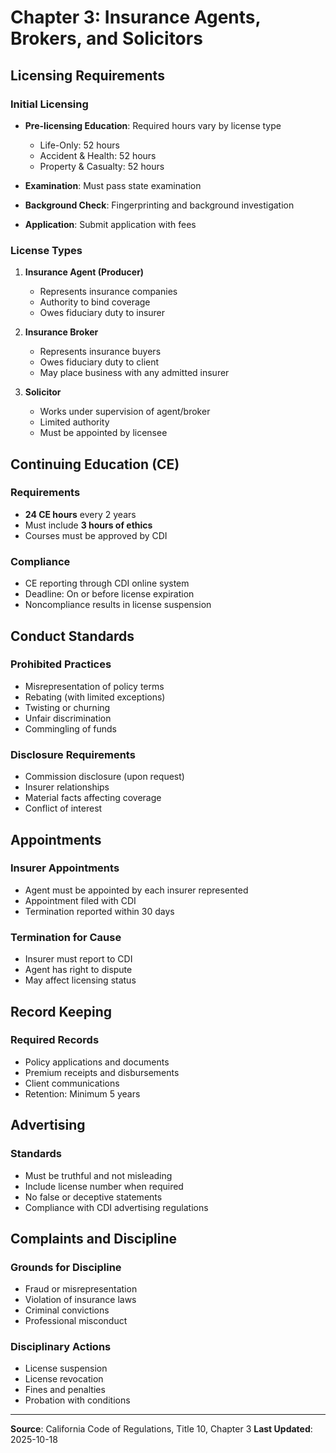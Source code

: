 # Chapter 3: Insurance Agents, Brokers, and Solicitors

## Licensing Requirements

### Initial Licensing
- **Pre-licensing Education**: Required hours vary by license type
  - Life-Only: 52 hours
  - Accident & Health: 52 hours
  - Property & Casualty: 52 hours

- **Examination**: Must pass state examination
- **Background Check**: Fingerprinting and background investigation
- **Application**: Submit application with fees

### License Types
1. **Insurance Agent (Producer)**
   - Represents insurance companies
   - Authority to bind coverage
   - Owes fiduciary duty to insurer

2. **Insurance Broker**
   - Represents insurance buyers
   - Owes fiduciary duty to client
   - May place business with any admitted insurer

3. **Solicitor**
   - Works under supervision of agent/broker
   - Limited authority
   - Must be appointed by licensee

## Continuing Education (CE)

### Requirements
- **24 CE hours** every 2 years
- Must include **3 hours of ethics**
- Courses must be approved by CDI

### Compliance
- CE reporting through CDI online system
- Deadline: On or before license expiration
- Noncompliance results in license suspension

## Conduct Standards

### Prohibited Practices
- Misrepresentation of policy terms
- Rebating (with limited exceptions)
- Twisting or churning
- Unfair discrimination
- Commingling of funds

### Disclosure Requirements
- Commission disclosure (upon request)
- Insurer relationships
- Material facts affecting coverage
- Conflict of interest

## Appointments

### Insurer Appointments
- Agent must be appointed by each insurer represented
- Appointment filed with CDI
- Termination reported within 30 days

### Termination for Cause
- Insurer must report to CDI
- Agent has right to dispute
- May affect licensing status

## Record Keeping

### Required Records
- Policy applications and documents
- Premium receipts and disbursements
- Client communications
- Retention: Minimum 5 years

## Advertising

### Standards
- Must be truthful and not misleading
- Include license number when required
- No false or deceptive statements
- Compliance with CDI advertising regulations

## Complaints and Discipline

### Grounds for Discipline
- Fraud or misrepresentation
- Violation of insurance laws
- Criminal convictions
- Professional misconduct

### Disciplinary Actions
- License suspension
- License revocation
- Fines and penalties
- Probation with conditions

---

**Source**: California Code of Regulations, Title 10, Chapter 3
**Last Updated**: 2025-10-18
